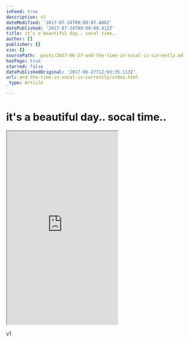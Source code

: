 ```yaml
---
inFeed: true
description: v1
dateModified: '2017-07-24T09:00:07.686Z'
datePublished: '2017-07-24T09:00:08.412Z'
title: it’s a beautiful day.. socal time..
author: []
publisher: {}
via: {}
sourcePath: _posts/2017-06-27-and-the-time-in-socal-is-currently.md
hasPage: true
starred: false
datePublishedOriginal: '2017-06-27T12:03:35.113Z'
url: and-the-time-in-socal-is-currently/index.html
_type: Article

---
```

# it's a beautiful day.. socal time..

<iframe src="https://the-grid.github.io/ed-userhtml/?g=eJydVsFy2zYQPUtfgWEmjT1jUCRTJS1luZMeckpPPfXUAcEVhTEIsAAk2cr037sASMtkZLnJeMYEFvuAfW93Ad1a9yjhbp5upOgo18oxocCQr3NC6AGqe-FoB8Z2wJ3YQ0nyLMtWfrHVxxdW9Hn7GeN8VmlTgylJ1j0Qq6WoyRvO-Wqu92A2Uh_oQ7kVdQ1qNf8X3SdhllvvR4IVt78hBM-Z-KRjH2Q2mw3MnGHKbrRpS2K0Yw7-usp_yWporlfey1O85EJIYHt5l4uryGkS7g1GanCC34rxex_uQdRuW5L3GYqEmC2IZutwvgzzYYue24iacEIrFDf9YFfzb1nTkPySdAYsmD3Q97XPyYn3BD_S4yw4JGCQZILWrx58BvUapNMDwIBkvrZ6RSYaDtz9fMM40L2wohJSuMeSDBUWGV50Cewub3Jx9XnErMKK3znwNHWHlHEgYePCKChJSOwPalgtdja0SSy78K9jdS1UE83RNK4VbxmXC5mf5PG6-GAbo3eqLsnOyKutc50tF4vD4ZBWlWBVynW7sJoLJtsFZ1JsJGvSTjXXJMM_pamBDpjD2I9UqBoeSlLEHEy1v9gJ_6PZXmu1S4tjpsGzYwaUC6HGWKnUjfYBv5yiPF-GHoxp-jU2ZK95Xoz7c5h_n8Q1PYpG_WP2-VmRB12pE06CD3aDmUSF45mVltgWM66lxkv1Tc6LoliuLjGKl8ip7mYm7uSHDh4cxZQ3iOOoFZhVf96GtUJiWVPWdRKofbQO2hvyuxTq_g_G_wzzz9rLGwFWHLF5C2iflUb3otaVdk5jGvOP3xvdqSVI0bfAKGBmUGVvxUiBDqka4mKlJxAeP0KmInpbOLMGrg2LQSutoIf6dndQ_yA6vlJj7Ic8_7n4-DqWhUf1hw5OudQ8Mj53lfoLKKSif2xCIp4ul9A6t4v-J8RtZcgCP7XYEy6Ztetk_LQlBEd6x7fWMePWidsKmwbPL8K61OmmkXD1Lijx7nqV3OER093wlQv2yYq_zno7rmBrq2FJsRaSOwwSbT1wgchv9_AledpishDbze_zhEWn7i5yvl10LwL9nTLCPQ37wfB5Bgw5ifTFxiABYg1fJ88vjiMIhzJZvhVQ7VSTKnCLgKN4HTXgaETSffGbZKrZsQbWoH5yooUjJn_9qQUjOHtbfP6i7d-fVAMSbBLfj3WyzN4m_cuxTvJllpCwW3yN1gnOLbAWERapxZNOlP4Dz3NGXg" height="525" style=""></iframe>

v1